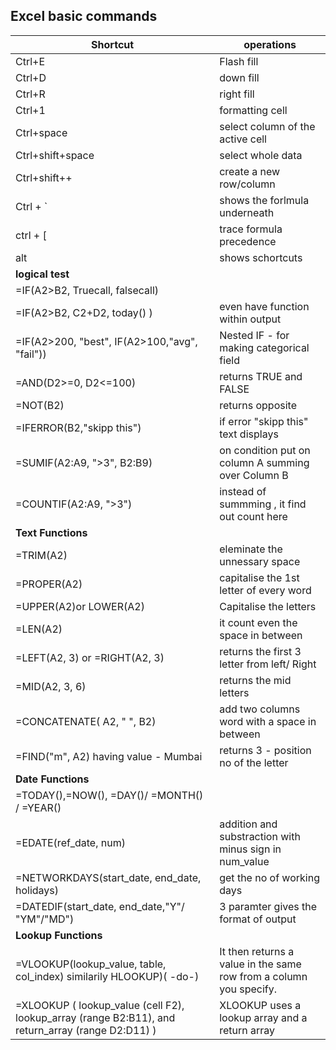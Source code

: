 ## Excel basic commands

|Shortcut  | operations  |
|----------|-------------|
|Ctrl+E    | Flash fill |
|Ctrl+D    | down fill |
|Ctrl+R    | right fill |
|Ctrl+1    | formatting cell |
|Ctrl+space| select column of the active cell |
|Ctrl+shift+space| select whole data |
|Ctrl+shift++| create a new row/column|
| Ctrl + ` | shows the forlmula underneath|
| ctrl + [ | trace formula precedence |
| alt  | shows schortcuts |
| **logical test**  |  |
|=IF(A2>B2, Truecall, falsecall)   |  |
|=IF(A2>B2,  C2+D2, today() )  |  even have function within output | 
|=IF(A2>200, "best", IF(A2>100,"avg", "fail"))   | Nested IF - for making categorical field |
|=AND(D2>=0, D2<=100)   | returns TRUE and FALSE   |
|=NOT(B2)  | returns opposite   |
|=IFERROR(B2,"skipp this")  | if error "skipp this" text displays |
|=SUMIF(A2:A9, ">3", B2:B9)   | on condition put on column A summing over Column B  |
|=COUNTIF(A2:A9, ">3") | instead of summming , it find out count here  |
| **Text Functions**   |   |
| =TRIM(A2)   | eleminate the unnessary space   |
| =PROPER(A2)  | capitalise the 1st letter  of every word   |
| =UPPER(A2)or LOWER(A2)    | Capitalise the letters   |
| =LEN(A2)   | it count even the space in between  |
| =LEFT(A2, 3) or  =RIGHT(A2, 3) | returns the first 3 letter from left/ Right|
| =MID(A2, 3, 6) | returns the mid letters  |
| =CONCATENATE( A2, " ", B2)   | add two columns word  with a space in between|
| =FIND("m", A2) having value - Mumbai |   returns 3 - position no of the letter |
| **Date Functions**   |  |
|=TODAY(),=NOW(), =DAY()/ =MONTH() / =YEAR() |  |
| =EDATE(ref_date, num)   | addition and substraction with minus sign in num_value  |
| =NETWORKDAYS(start_date, end_date, holidays) | get the no of working days  |
| =DATEDIF(start_date, end_date,"Y"/ "YM"/"MD") |  3 paramter gives the format of output |
| **Lookup Functions** |  |
| =VLOOKUP(lookup_value, table, col_index) similarily HLOOKUP)( -do-) |  It then returns a value in the same row from a column you specify.  |
| =XLOOKUP ( lookup_value (cell F2), lookup_array (range B2:B11), and return_array (range D2:D11)  )  | XLOOKUP uses a lookup array and a return array |


